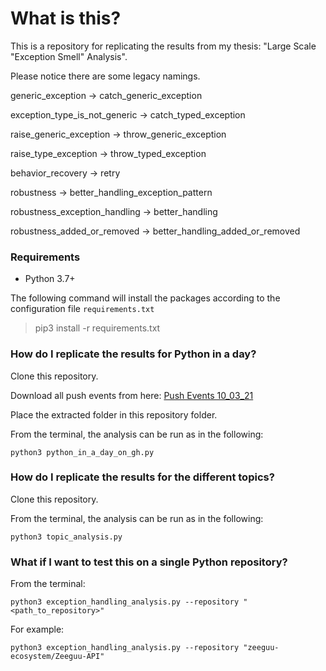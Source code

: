 
# What is this?

This is a repository for replicating the results from my thesis: "Large Scale "Exception Smell" Analysis".

Please notice there are some legacy namings. 

generic_exception -> catch_generic_exception

exception_type_is_not_generic -> catch_typed_exception

raise_generic_exception -> throw_generic_exception

raise_type_exception -> throw_typed_exception 

behavior_recovery -> retry

robustness -> better_handling_exception_pattern

robustness_exception_handling -> better_handling

robustness_added_or_removed -> better_handling_added_or_removed

### Requirements

- Python 3.7+

The following command will install the packages according to the configuration file `requirements.txt`

> pip3 install -r requirements.txt



### How do I replicate the results for __Python in a day?__


Clone this repository.

Download all push events from here: [Push Events 10_03_21](https://drive.google.com/file/d/1sr1DyiieZUXWkZiNhRH_-XALvY2cs1zE/view?usp=sharing) 

Place the extracted folder in this repository folder.

From the terminal, the analysis can be run as in the following:

```
python3 python_in_a_day_on_gh.py
```


### How do I replicate the results for the different topics?

Clone this repository.

From the terminal, the analysis can be run as in the following:

```
python3 topic_analysis.py
```


### What if I want to test this on a single Python repository? 

From the terminal: 

```
python3 exception_handling_analysis.py --repository "<path_to_repository>" 
```

For example: 

```
python3 exception_handling_analysis.py --repository "zeeguu-ecosystem/Zeeguu-API" 
```
